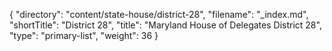 {
  "directory": "content/state-house/district-28",
  "filename": "_index.md",
  "shortTitle": "District 28",
  "title": "Maryland House of Delegates District 28",
  "type": "primary-list",
  "weight": 36
}
